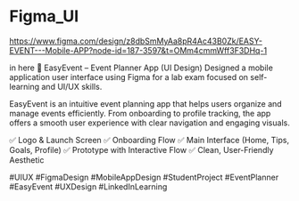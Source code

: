 # Figma_UI

https://www.figma.com/design/z8dbSmMyAa8pR4Ac43B0Zk/EASY-EVENT---Mobile-APP?node-id=187-3597&t=OMm4cmmWff3F3DHq-1

in here
🎉 EasyEvent – Event Planner App (UI Design)
Designed a mobile application user interface using Figma for a lab exam focused on self-learning and UI/UX skills.

EasyEvent is an intuitive event planning app that helps users organize and manage events efficiently. From onboarding to profile tracking, the app offers a smooth user experience with clear navigation and engaging visuals.

✅ Logo & Launch Screen
✅ Onboarding Flow
✅ Main Interface (Home, Tips, Goals, Profile)
✅ Prototype with Interactive Flow
✅ Clean, User-Friendly Aesthetic

#UIUX #FigmaDesign #MobileAppDesign #StudentProject #EventPlanner #EasyEvent #UXDesign #LinkedInLearning

